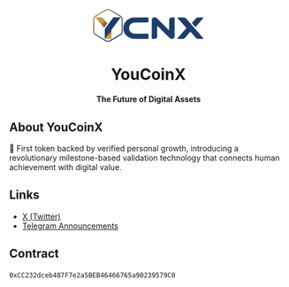 <div align="center">
  <img src="assets/YCNX_logo_hexa.svg" alt="YouCoinX Logo" width="200"/>
  <h1>YouCoinX</h1>
  <p><strong>The Future of Digital Assets</strong></p>
</div>

## About YouCoinX

🌟 First token backed by verified personal growth, introducing a revolutionary milestone-based validation technology that connects human achievement with digital value.

## Links

- [X (Twitter)](https://x.com/youcoinx)
- [Telegram Announcements](https://t.me/youcoinx_announcements)

## Contract

```solidity
0xCC232dceb487F7e2a5BEB46466765a90239579C0
